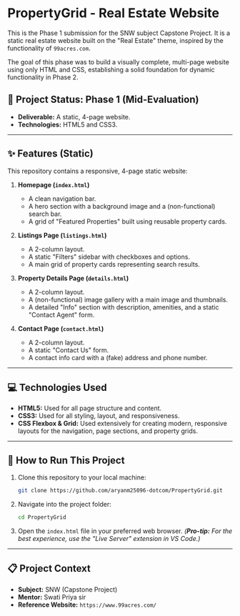 

# PropertyGrid - Real Estate Website

This is the Phase 1 submission for the SNW subject Capstone Project. It is a static real estate website built on the "Real Estate" theme, inspired by the functionality of `99acres.com`.

The goal of this phase was to build a visually complete, multi-page website using only HTML and CSS, establishing a solid foundation for dynamic functionality in Phase 2.

## 📍 Project Status: Phase 1 (Mid-Evaluation)

  * **Deliverable:** A static, 4-page website.
  * **Technologies:** HTML5 and CSS3.

-----

## ✨ Features (Static)

This repository contains a responsive, 4-page static website:

1.  **Homepage (`index.html`)**

      * A clean navigation bar.
      * A hero section with a background image and a (non-functional) search bar.
      * A grid of "Featured Properties" built using reusable property cards.

2.  **Listings Page (`listings.html`)**

      * A 2-column layout.
      * A static "Filters" sidebar with checkboxes and options.
      * A main grid of property cards representing search results.

3.  **Property Details Page (`details.html`)**

      * A 2-column layout.
      * A (non-functional) image gallery with a main image and thumbnails.
      * A detailed "Info" section with description, amenities, and a static "Contact Agent" form.

4.  **Contact Page (`contact.html`)**

      * A 2-column layout.
      * A static "Contact Us" form.
      * A contact info card with a (fake) address and phone number.

-----

## 💻 Technologies Used

  * **HTML5:** Used for all page structure and content.
  * **CSS3:** Used for all styling, layout, and responsiveness.
  * **CSS Flexbox & Grid:** Used extensively for creating modern, responsive layouts for the navigation, page sections, and property grids.

-----

## 🚀 How to Run This Project

1.  Clone this repository to your local machine:
    ```bash
    git clone https://github.com/aryanm25096-dotcom/PropertyGrid.git
    ```
2.  Navigate into the project folder:
    ```bash
    cd PropertyGrid
    ```
3.  Open the `index.html` file in your preferred web browser.
    *(**Pro-tip:** For the best experience, use the "Live Server" extension in VS Code.)*

-----

## 📋 Project Context

  * **Subject:** SNW (Capstone Project)
  * **Mentor:** Swati Priya sir
  * **Reference Website:** `https://www.99acres.com/`

